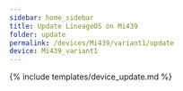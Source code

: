 ```yaml
---
sidebar: home_sidebar
title: Update LineageOS on Mi439
folder: update
permalink: /devices/Mi439/variant1/update
device: Mi439_variant1
---
```

{% include templates/device_update.md %}
